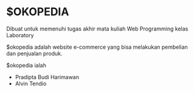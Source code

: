 # $OKOPEDIA
Dibuat untuk memenuhi tugas akhir mata kuliah Web Programming kelas Laboratory

$okopedia adalah website e-commerce yang bisa melakukan pembelian dan penjualan produk.

$okopedia ialah
- Pradipta Budi Harimawan
- Alvin Tendio


